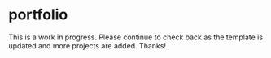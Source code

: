 # portfolio

This is a work in progress. Please continue to check back as the template is updated and more projects are added. Thanks!
